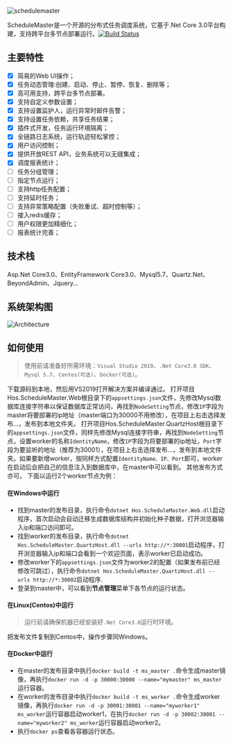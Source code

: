 
![schedulemaster ](https://files-cdn.cnblogs.com/files/hohoa/schedulemaster.ico)

ScheduleMaster是一个开源的分布式任务调度系统，它基于.Net Core 3.0平台构建，支持跨平台多节点部署运行。[![Build Status](https://dev.azure.com/591310381/ScheduleMasterCore/_apis/build/status/hey-hoho.ScheduleMasterCore?branchName=master)](https://dev.azure.com/591310381/ScheduleMasterCore/_build/latest?definitionId=4&branchName=master)


## 主要特性
- [x] 简易的Web UI操作；
- [x] 任务动态管理:创建、启动、停止、暂停、恢复、删除等；
- [x] 高可用支持，跨平台多节点部署。
- [x] 支持自定义参数设置；
- [x] 支持设置监护人，运行异常时邮件告警；
- [x] 支持设置任务依赖，共享任务结果；
- [x] 插件式开发，任务运行环境隔离；
- [x] 全链路日志系统，运行轨迹轻松掌控；
- [x] 用户访问控制；
- [x] 提供开放REST API，业务系统可以无缝集成；
- [x] 调度报表统计；
- [ ] 任务分组管理；
- [ ] 指定节点运行；
- [ ] 支持http任务配置；
- [ ] 支持延时任务；
- [ ] 支持异常策略配置（失败重试、超时控制等）；
- [ ] 接入redis缓存；
- [ ] 用户权限更加精细化；
- [ ] 报表统计完善；

## 技术栈
Asp.Net Core3.0、EntityFramework Core3.0、Mysql5.7、Quartz.Net、BeyondAdmin、Jquery...

## 系统架构图
![](http://assets.processon.com/chart_image/5a387f01e4b0daa64fd5fd09.png "Architecture")

## 如何使用

> 使用前请准备好所需环境：`Visual Studio 2019`、`.Net Core3.0 SDK`、`Mysql 5.7`、`Centos(可选)`、`Docker(可选)`。

下载源码到本地，然后用VS2019打开解决方案并编译通过。
打开项目Hos.ScheduleMaster.Web根目录下的`appsettings.json`文件，先修改Mysql数据库连接字符串以保证数据库正常访问，再找到`NodeSetting`节点，修改`IP`字段为master将要部署的ip地址（master端口为30000不用修改），在项目上右击选择发布...，发布到本地文件夹。
打开项目Hos.ScheduleMaster.QuartzHost根目录下的`appsettings.json`文件，同样先修改Mysql连接字符串，再找到`NodeSetting`节点，设置worker的名称`IdentityName`，修改`IP`字段为将要部署的ip地址，`Port`字段为要监听的地址（推荐为30001），在项目上右击选择发布...，发布到本地文件夹。如果要新增worker，按同样方式配置`IdentityName、IP、Port`即可，worker在启动后会把自己的信息注入到数据库中，在master中可以看到。
其他发布方式亦可。
下面以运行2个worker节点为例：

#### 在Windows中运行
* 找到master的发布目录，执行命令`dotnet Hos.ScheduleMaster.Web.dll`启动程序，首次启动会自动迁移生成数据库结构并初始化种子数据，打开浏览器输入ip和端口访问即可。
* 找到worker的发布目录，执行命令`dotnet Hos.ScheduleMaster.QuartzHost.dll --urls http://*:30001`启动程序，打开浏览器输入ip和端口会看到一个欢迎页面，表示worker已启动成功。
* 修改worker下的`appsettings.json`文件为worker2的配置（如果发布前已经修改可跳过），执行命令`dotnet Hos.ScheduleMaster.QuartzHost.dll --urls http://*:30002`启动程序.
* 登录到master中，可以看到**节点管理**菜单下各节点的运行状态。

#### 在Linux(Centos)中运行
> 运行前请确保机器已经安装好`.Net Core3.0`运行时环境。

把发布文件复制到Centos中，操作步骤同Windows。

#### 在Docker中运行
* 在master的发布目录中执行`docker build -t ms_master .`命令生成master镜像，再执行`docker run -d -p 30000:30000 --name="mymaster" ms_master`运行容器。
* 在worker的发布目录中执行`docker build -t ms_worker .`命令生成worker镜像，再执行`docker run -d -p 30001:30001 --name="myworker1" ms_worker`运行容器启动worker1，在执行`docker run -d -p 30002:30001 --name="myworker2" ms_worker`运行容器启动worker2。
* 执行`docker ps`查看各容器运行状态。


